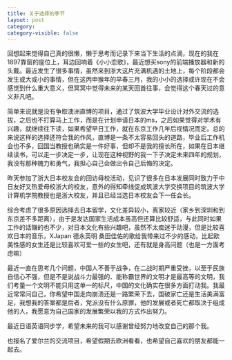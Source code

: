 ```yaml
---
title: 关于选择的季节
layout: post
category: 
category-visible: false
---
```


回想起来觉得自己真的很懒，懒于思考而记录下来当下生活的点滴，现在的我在1897靠窗的座位上，耳边回响着《小小恋歌》，最近想买sony的前端播放器和新的头戴。最近发生了很多事情，虽然来到浙大这片充满机遇的土地上，每个阶段都会发生或大或小的事情，但在这丙申猴年的早春三月，我的小小的选择或许现在不会感觉到什么重大意义，但冥冥中觉得未来的某天回首往事，会觉得这个春天过的意义非凡吧。

简单来说就是没有争取澳洲直博的项目，通过了筑波大学毕业设计对外交流的选拔，之后也不打算马上工作，而是在计划申请日本的ms，之后如果觉得对学术有兴趣，就继续往下读，如果希望早日工作，就在东京工作几年后视情况而定。总的来说这样的选择还符合我的作风，直博是一条不太容易回头的道路，毕业后工作机会也不多，回国当教授也确实是一件好事，但却不是我的擅长所在，如果在日本继续读书，可以走一步决定一步，让现在这种视野的我一下子决定未来四年的规划，我没有那种魄力和勇气，我担心自己会做出令自己后悔的决定。

昨天参加了浙大日本校友会的回访母校活动，见识了很多在日本发展同时致力于中日友好又热爱母校浙大的校友，意外的得知牵线促成筑波大学交换项目的筑波大学计算机学院教授也是浙大校友，并且已经当选日本校友会下一任会长。

综合考虑了很多原因选择去日本留学，文化差异较小，离家较近（家乡到深圳和到东京差不多距离），由于是发达国家生活成本虽高但还算比较舒适，与此同时如果工作的话赚的也不少，对日本文化有些兴趣吧，虽然不太痴迷于动漫，但是比较喜欢日本的音乐，XJapan 德永英明 桑田佳佑的歌给我带来过不少的感动，比起欧美性感的女生还是比较喜欢可爱一些的女生吧，还有就是身高问题（也是一方面考虑嘛）

最近一直在思考几个问题，中国人不善于战争，在二战时期严重受挫，以至于民族自信心不强，但是不是说战斗力最强的、能称霸世界的文明才是最高等的文明，我们考量一个文明不能只用这单一的标尺，中国的文化确实在很多方面打动我。我最近常常问自己，你希望中国走向崩溃还是一路繁荣下去，国破家亡还是生活美满富足，我想我的答案都是后者，党派没有什么原罪，他的发展或者死亡都取决于组成他的人，我愿意为自己国家的发展繁荣以我的方式作出努力。

最近日语英语同步学，希望未来的我可以感谢曾经努力地改变自己的那个我。

也报名了爱尔兰的交流项目，希望假期去欧洲看看，也希望自己喜欢的朋友都能一起去。


